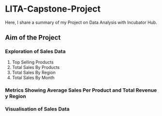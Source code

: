 # LITA-Capstone-Project
Here, I share a summary of my Project on Data Analysis with Incubator Hub.
## Aim of the Project

### Exploration of Sales Data
1. Top Selling Products
2. Total Sales By Products
3. Total Sales By Region
4. Total Sales By Month

### Metrics Showing Average Sales Per Product and Total Revenue y Region 


### Visualisation of Sales Data

